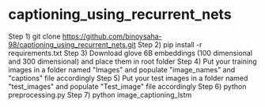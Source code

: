 # captioning_using_recurrent_nets

Step 1) git clone https://github.com/binoysaha-98/captioning_using_recurrent_nets.git
Step 2) pip install -r requirements.txt 
Step 3) Download glove 6B embeddings (100 dimensional and 300 dimensional) and place them in root folder 
Step 4) Put your training images in a folder named "Images" and populate "image_names" and "captions" file accordingly
Step 5) Put your test images in a folder named "test_images" and populate "Test_image" file accordingly 
Step 6) python preprocessing.py
Step 7) python image_captioning_lstm 